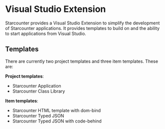 # Visual Studio Extension

Starcounter provides a Visual Studio Extension to simplify the development of Starcounter applications. It provides templates to build on and the ability to start applications from Visual Studio. 

## Templates

There are currently two project templates and three item templates. These are:

**Project templates**:

* Starcounter Application
* Starcounter Class Library

**Item templates**:

* Starcounter HTML template with dom-bind
* Starcounter Typed JSON
* Starcounter Typed JSON with code-behind